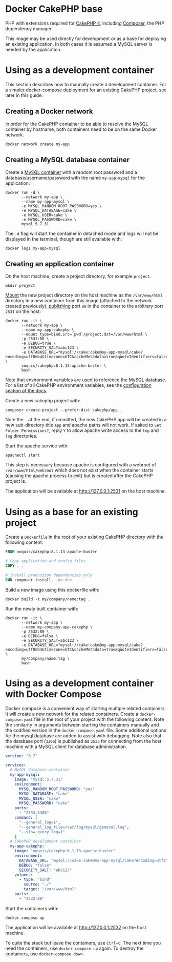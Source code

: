 Docker CakePHP base
===
PHP with extensions required for [CakePHP 4](https://book.cakephp.org/4/en/installation.html), including [Composer](https://getcomposer.org/download/), the PHP dependency manager.

This image may be used directly for development or as a base for deploying an existing application.  In both cases it is assumed a MySQL server is needed by the application.

# Using as a development container
This section describes how to maunally create a development container.  For a simpler docker-compose deployment for an existing CakePHP project, see later in this guide.
## Creating a Docker network
In order for the CakePHP container to be able to resolve the MySQL container by hostname, both containers need to be on the same Docker network.
```shell
docker network create my-app
```

## Creating a MySQL database container
Create a [MySQL container](https://hub.docker.com/_/mysql) with a random root password and a database/username/password with the name `my-app-mysql` for the application:
```shell
docker run -d \
       --network my-app \
       --name my-app-mysql \
       -e MYSQL_RANDOM_ROOT_PASSWORD=yes \
       -e MYSQL_DATABASE=cake \
       -e MYSQL_USER=cake \
       -e MYSQL_PASSWORD=cake \
       mysql:5.7.31
```
The `-d` flag will start the container in detached mode and logs will not be displayed in the terminal, though are still available with:
```shell
docker logs my-app-mysql
```

## Creating an application container
On the host machine, create a project directory, for example `project`.
```shell
mkdir project
```

[Mount](https://docs.docker.com/engine/reference/commandline/run/#add-bind-mounts-or-volumes-using-the---mount-flag) the new project directory on the host machine as the `/var/www/html` directory in a new container from this image (attached to the network created previously), [publishing](https://docs.docker.com/engine/reference/commandline/run/#publish-or-expose-port--p---expose) port `80` in the container to the arbitrary port `2531` on the host:
```shell
docker run -it \
       --network my-app \
       --name my-app-cakephp \
       --mount type=bind,src=`pwd`/project,dst=/var/www/html \
       -p 2531:80 \
       -e DEBUG=true \
       -e SECURITY_SALT=abc123 \
       -e DATABASE_URL="mysql://cake:cake@my-app-mysql/cake?encoding=utf8mb4&timezone=UTC&cacheMetadata=true&quoteIdentifiers=false&persistent=false" \
       voquis/cakephp:8.1.13-apache-buster \
       bash
```

Note that environment variables are used to reference the MySQL database.  For a list of all CakePHP environment variables, see the [configuration section of the docs](https://book.cakephp.org/4/en/development/configuration.html#general-configuration).

Create a new cakephp project with:
```shell
composer create-project --prefer-dist cakephp/app .
```

Note the `.` at the end, if ommitted, the new CakePHP app will be created in a new sub-directory title `app` and apache paths will not work.  If asked to `Set Folder Permissions?`, reply `Y` to allow apache write access to the `tmp` and `log` directories.

Start the apache service with:
```shell
apachectl start
```
This step is necessary because apache is configured with a webroot of `/var/www/html/webroot` which does not exist when the container starts (causing the apache process to exit) but is created after the CakePHP project is.

The application will be available at http://127.0.0.1:2531 on the host machine.
# Using as a base for an existing project
Create a `Dockerfile` in the root of your existing CakePHP directory with the following content:

```dockerfile
FROM voquis/cakephp:8.1.13-apache-buster

# Copy application and config files
COPY . .

# Install production dependencies only
RUN composer install --no-dev
```

Build a new image using this dockerfile with:
```shell
docker build -t my/company/name:tag .
```

Run the newly built container with:
```shell
docker run -it \
       --network my-app \
       --name my-company-app-cakephp \
       -p 2532:80 \
       -e DEBUG=false \
       -e SECURITY_SALT=abc123 \
       -e DATABASE_URL="mysql://cake:cake@my-app-mysql/cake?encoding=utf8mb4&timezone=UTC&cacheMetadata=true&quoteIdentifiers=false&persistent=false" \
       my/company/name:tag \
       bash
```

# Using as a development container with Docker Compose
Docker compose is a convenient way of starting multiple related containers.
It will create a new network for the related containers.
Create a `docker-compose.yaml` file in the root of your project with the following content.
Note the similarity in arguments between starting the containers manually and the codified version in the `docker-compose.yaml` file.
Some additional options for the mysql database are added to assist with debugging.
Note also that the database port (`3306`) is published as `2533` for connecting from the host machine with a MySQL client for database administration.

```yaml
version: "3.7"

services:
  # MySQL database container
  my-app-mysql:
    image: "mysql:5.7.31"
    environment:
      MYSQL_RANDOM_ROOT_PASSWORD: "yes"
      MYSQL_DATABASE: "cake"
      MYSQL_USER: "cake"
      MYSQL_PASSWORD: "cake"
    ports:
      - "2533:3306"
    command: [
      "--general_log=1",
      "--general_log_file=/var/log/mysql/general.log",
      "--slow_query_log=1"
    ]
  # CakePHP development container
  my-app-cakephp:
    image: "voquis/cakephp:8.1.13-apache-buster"
    environment:
      DATABASE_URL: "mysql://cake:cake@my-app-mysql/cake?encoding=utf8mb4&timezone=UTC&cacheMetadata=true&quoteIdentifiers=false&persistent=false"
      DEBUG: "false"
      SECURITY_SALT: "abc123"
    volumes:
      - type: "bind"
        source: "./"
        target: "/var/www/html"
    ports:
      - "2532:80"
```

Start the containers with:
```shell
docker-compose up
```

The application will be available at http://127.0.0.1:2532 on the host machine.

To quite the stack but leave the containers, use `Ctrl+c`.  The next time you need the containers, use `docker-compose up` again.
To destroy the containers, use `docker-compose down`.
